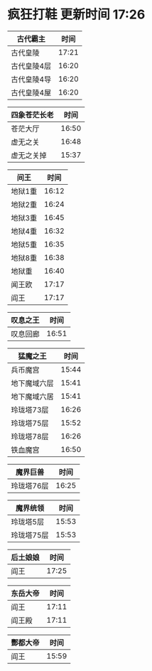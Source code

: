# 疯狂打鞋 更新时间 17:26

| 古代霸主   | 时间    |
|--------|-------|
| 古代皇陵 | 17:21 |
| 古代皇陵4层 | 16:20 |
| 古代皇陵4导 | 16:20 |
| 古代皇陵4屋 | 16:20 |

| 四象苍茫长老   | 时间    |
|--------|-------|
| 苍茫大厅 | 16:50 |
| 虚无之关 | 16:48 |
| 虚无之关掉 | 15:37 |

| 间王   | 时间    |
|--------|-------|
| 地狱1重 | 16:12 |
| 地狱2重 | 16:24 |
| 地狱3重 | 16:45 |
| 地狱4重 | 16:32 |
| 地狱5重 | 16:35 |
| 地狱8重 | 16:38 |
| 地狱重 | 16:40 |
| 闻王欧 | 17:17 |
| 阎王 | 17:17 |

| 叹息之王   | 时间    |
|--------|-------|
| 叹息回廊 | 16:51 |

| 猛魔之王   | 时间    |
|--------|-------|
| 兵币魔宫 | 15:44 |
| 地下魔域六层 | 15:41 |
| 地下魔域六居 | 15:41 |
| 玲珑塔73层 | 16:26 |
| 玲珑塔75层 | 15:52 |
| 玲珑塔78层 | 16:26 |
| 铁血魔宫 | 16:50 |

| 魔界巨兽   | 时间    |
|--------|-------|
| 玲珑塔76层 | 16:25 |

| 魔界统领   | 时间    |
|--------|-------|
| 玲珑塔5层 | 15:53 |
| 玲珑塔75层 | 15:53 |

| 后土娘娘   | 时间    |
|--------|-------|
| 阎王 | 17:25 |

| 东岳大帝   | 时间    |
|--------|-------|
| 阎王 | 17:11 |
| 阎王殿 | 17:11 |

| 酆都大帝   | 时间    |
|--------|-------|
| 阎王 | 15:59 |